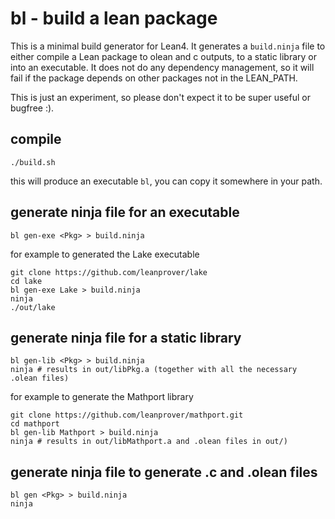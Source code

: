 # bl - build a lean package

This is a minimal build generator for Lean4. It generates a ```build.ninja``` file to either compile a Lean package to olean and c outputs, to a static library or into an executable. It does not do any dependency management, so it will fail if the package depends on other packages not in the LEAN_PATH. 

This is just an experiment, so please don't expect it to be super useful or bugfree :). 


## compile

```
./build.sh
```
this will produce an executable ```bl```, you can copy it somewhere in your path. 

## generate ninja file for an executable

```
bl gen-exe <Pkg> > build.ninja
```
for example to generated the Lake executable
```
git clone https://github.com/leanprover/lake
cd lake
bl gen-exe Lake > build.ninja
ninja
./out/lake
```

## generate ninja file for a static library

```
bl gen-lib <Pkg> > build.ninja
ninja # results in out/libPkg.a (together with all the necessary .olean files)
```
for example to generate the Mathport library
```
git clone https://github.com/leanprover/mathport.git
cd mathport
bl gen-lib Mathport > build.ninja
ninja # results in out/libMathport.a and .olean files in out/)
```


## generate ninja file to generate .c and .olean files

```
bl gen <Pkg> > build.ninja
ninja
```

